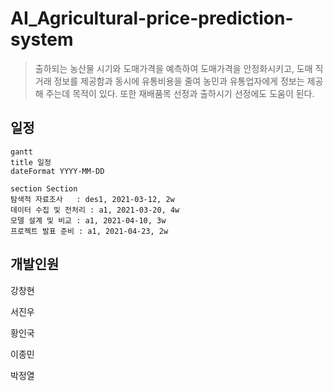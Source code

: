 # AI_Agricultural-price-prediction-system

> 출하되는 농산물 시기와 도매가격을 예측하여 도매가격을 안정화시키고, 도매 직거래 정보를 제공함과 동시에 유통비용을 줄여 농민과 유통업자에게 정보는 제공해 주는데 목적이 있다. 또한 재배품목 선정과 출하시기 선정에도 도움이 된다.





## 일정

```mermaid
gantt
title 일정
dateFormat YYYY-MM-DD

section Section
탐색적 자료조사   : des1, 2021-03-12, 2w
데이터 수집 및 전처리 : a1, 2021-03-20, 4w
모델 설계 및 비교 : a1, 2021-04-10, 3w
프로젝트 발표 준비 : a1, 2021-04-23, 2w
```



## 개발인원

강창현

서진우

황인국

이종민

박정열

